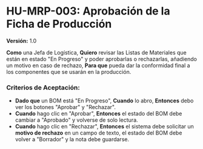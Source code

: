 # HU-MRP-003: Aprobación de la Ficha de Producción
**Versión:** 1.0

**Como** una Jefa de Logística,
**Quiero** revisar las Listas de Materiales que están en estado "En Progreso" y poder aprobarlas o rechazarlas, añadiendo un motivo en caso de rechazo,
**Para que** pueda dar la conformidad final a los componentes que se usarán en la producción.

### Criterios de Aceptación:
-   **Dado que** un BOM está "En Progreso", **Cuando** lo abro, **Entonces** debo ver los botones "Aprobar" y "Rechazar".
-   **Cuando** hago clic en "Aprobar", **Entonces** el estado del BOM debe cambiar a "Aprobado" y volverse de solo lectura.
-   **Cuando** hago clic en "Rechazar", **Entonces** el sistema debe solicitar un **motivo de rechazo** en un campo de texto, el estado del BOM debe volver a "Borrador" y la nota debe guardarse.
